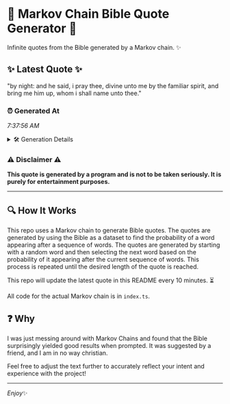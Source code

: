 # 📖 Markov Chain Bible Quote Generator 📖

Infinite quotes from the Bible generated by a Markov chain. ✨

## ✨ Latest Quote ✨
"by night: and he said, i pray thee, divine unto me by the familiar spirit, and bring me him up, whom i shall name unto thee."

### ⏰ Generated At
*7:37:56 AM*

<details>
    <summary>🛠️ Generation Details</summary>
    <p>
        <strong>🌱 Seed:</strong> by<br>
        <strong>🔄 Iterations:</strong> 25<br>
        <strong>📜 Context History:</strong><br>[ by ]: night:<br>[ by, night: ]: and<br>[ by, night:, and ]: he<br>[ by, night:, and, he ]: said,<br>[ by, night:, and, he, said, ]: i<br>[ by, night:, and, he, said,, i ]: pray<br>[ night:, and, he, said,, i, pray ]: thee,<br>[ and, he, said,, i, pray, thee, ]: divine<br>[ he, said,, i, pray, thee,, divine ]: unto<br>[ said,, i, pray, thee,, divine, unto ]: me<br>[ i, pray, thee,, divine, unto, me ]: by<br>[ pray, thee,, divine, unto, me, by ]: the<br>[ thee,, divine, unto, me, by, the ]: familiar<br>[ divine, unto, me, by, the, familiar ]: spirit,<br>[ unto, me, by, the, familiar, spirit, ]: and<br>[ me, by, the, familiar, spirit,, and ]: bring<br>[ by, the, familiar, spirit,, and, bring ]: me<br>[ the, familiar, spirit,, and, bring, me ]: him<br>[ familiar, spirit,, and, bring, me, him ]: up,<br>[ spirit,, and, bring, me, him, up, ]: whom<br>[ and, bring, me, him, up,, whom ]: i<br>[ bring, me, him, up,, whom, i ]: shall<br>[ me, him, up,, whom, i, shall ]: name<br>[ him, up,, whom, i, shall, name ]: unto<br>[ up,, whom, i, shall, name, unto ]: thee.<br>
    </p>
</details>

### ⚠️ Disclaimer ⚠️
**This quote is generated by a program and is not to be taken seriously. It is purely for entertainment purposes.**

---

## 🔍 How It Works

This repo uses a Markov chain to generate Bible quotes. The quotes are generated by using the Bible as a dataset to find the probability of a word appearing after a sequence of words. The quotes are generated by starting with a random word and then selecting the next word based on the probability of it appearing after the current sequence of words. This process is repeated until the desired length of the quote is reached.

This repo will update the latest quote in this README every 10 minutes. ⏳

All code for the actual Markov chain is in `index.ts`.

## ❓ Why

I was just messing around with Markov Chains and found that the Bible surprisingly yielded good results when prompted. 
It was suggested by a friend, and I am in no way christian.

Feel free to adjust the text further to accurately reflect your intent and experience with the project!

---

*Enjoy*✨
